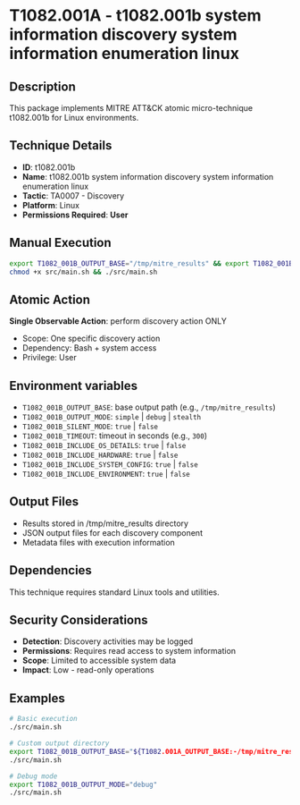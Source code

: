 # T1082.001A - t1082.001b system information discovery system information enumeration linux

## Description
This package implements MITRE ATT&CK atomic micro-technique t1082.001b for Linux environments.

## Technique Details
- **ID**: t1082.001b
- **Name**: t1082.001b system information discovery system information enumeration linux
- **Tactic**: TA0007 - Discovery
- **Platform**: Linux
- **Permissions Required**: **User**

## Manual Execution
```bash
export T1082_001B_OUTPUT_BASE="/tmp/mitre_results" && export T1082_001B_SILENT_MODE=false
chmod +x src/main.sh && ./src/main.sh
```

## Atomic Action
**Single Observable Action**: perform discovery action ONLY
- Scope: One specific discovery action
- Dependency: Bash + system access
- Privilege: User

## Environment variables

- `T1082_001B_OUTPUT_BASE`: base output path (e.g., `/tmp/mitre_results`)
- `T1082_001B_OUTPUT_MODE`: `simple` | `debug` | `stealth`
- `T1082_001B_SILENT_MODE`: `true` | `false`
- `T1082_001B_TIMEOUT`: timeout in seconds (e.g., `300`)
- `T1082_001B_INCLUDE_OS_DETAILS`: `true` | `false`
- `T1082_001B_INCLUDE_HARDWARE`: `true` | `false`
- `T1082_001B_INCLUDE_SYSTEM_CONFIG`: `true` | `false`
- `T1082_001B_INCLUDE_ENVIRONMENT`: `true` | `false`

## Output Files
- Results stored in /tmp/mitre_results directory
- JSON output files for each discovery component
- Metadata files with execution information

## Dependencies
This technique requires standard Linux tools and utilities.

## Security Considerations
- **Detection**: Discovery activities may be logged
- **Permissions**: Requires read access to system information
- **Scope**: Limited to accessible system data
- **Impact**: Low - read-only operations

## Examples
```bash
# Basic execution
./src/main.sh

# Custom output directory
export T1082_001B_OUTPUT_BASE="${T1082.001A_OUTPUT_BASE:-/tmp/mitre_results}/results"
./src/main.sh

# Debug mode
export T1082_001B_OUTPUT_MODE="debug"
./src/main.sh
```
